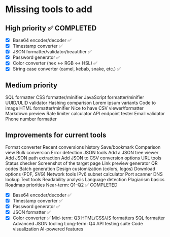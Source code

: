 # Missing tools to add
## High priority ✅ COMPLETED
- [x] Base64 encoder/decoder ✅
- [x] Timestamp converter ✅
- [x] JSON formatter/validator/beautifier ✅
- [x] Password generator ✅
- [x] Color converter (hex ↔ RGB ↔ HSL) ✅
- [x] String case converter (camel, kebab, snake, etc.) ✅
##  Medium priority
SQL formatter
CSS formatter/minifier
JavaScript formatter/minifier
UUID/ULID validator
Hashing comparison
Lorem ipsum variants
Code to image
HTML formatter/minifier
Nice to have
CSV viewer/formatter
Markdown preview
Rate limiter calculator
API endpoint tester
Email validator
Phone number formatter
## Improvements for current tools
Format converter
Recent conversions history
Save/bookmark
Comparison view
Bulk conversion
Error detection
JSON tools
Add a JSON tree viewer
Add JSON path extraction
Add JSON to CSV conversion options
URL tools
Status checker
Screenshot of the target page
Link preview generator
QR codes
Batch generation
Design customization (colors, logos)
Download options (PDF, SVG)
Network tools
IPv6 subnet calculator
Port scanner
DNS lookup
Text tools
Readability analysis
Language detection
Plagiarism basics
Roadmap priorities
Near-term: Q1–Q2 ✅ COMPLETED
- [x] Base64 encoder/decoder ✅
- [x] Timestamp converter ✅
- [x] Password generator ✅
- [x] JSON formatter ✅
- [x] Color converter ✅
Mid-term: Q3
HTML/CSS/JS formatters
SQL formatter
Advanced JSON tooling
Long-term: Q4
API testing suite
Code visualization
AI-powered features